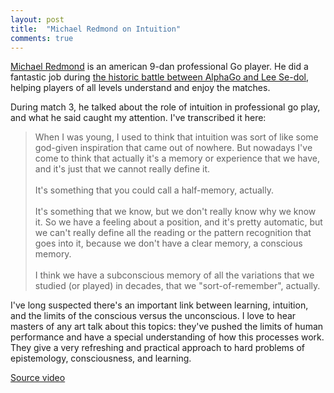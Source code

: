 ```yaml
---
layout: post
title:  "Michael Redmond on Intuition"
comments: true
---
```


[Michael Redmond][mike] is an american 9-dan professional Go player. He did a fantastic job during [the historic battle between AlphaGo and Lee Se-dol][alphago], helping players of all levels understand and enjoy the matches.

During match 3, he talked about the role of intuition in professional go play, and what he said caught my attention. I've transcribed it here:

<blockquote>
When I was young, I used to think that intuition was sort of like some god-given inspiration that came out of nowhere. But nowadays I've come to think that actually it's a memory or experience that we have, and it's just that we cannot really define it. <br />
<br />
It's something that you could call a half-memory, actually.<br />
<br />
It's something that we know, but we don't really know why we know it. So we have a feeling about a position, and it's pretty automatic, but we can't really define all the reading or the pattern recognition that goes into it, because we don't have a clear memory, a conscious memory.<br />
<br />
I think we have a subconscious memory of all the variations that we studied (or played) in decades, that we "sort-of-remember", actually.
</blockquote>

I've long suspected there's an important link between learning, intuition, and the limits of the conscious versus the unconscious. I love to hear masters of any art talk about this topics: they've pushed the limits of human performance and have a special understanding of how this processes work. They give a very refreshing and practical approach to hard problems of epistemology, consciousness, and learning.

[Source video][video]

[mike]: https://en.wikipedia.org/wiki/Michael_Redmond_(Go_player)
[alphago]: https://en.wikipedia.org/wiki/AlphaGo_versus_Lee_Sedol
[video]: https://youtu.be/qUAmTYHEyM8?t=2h11m58s
